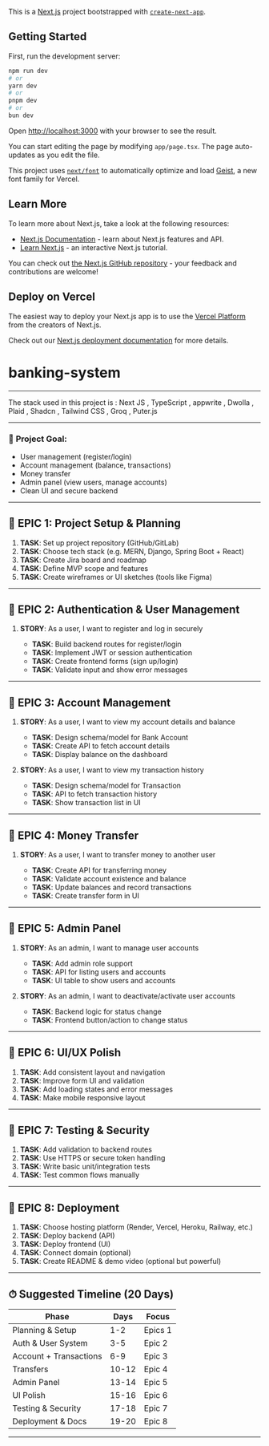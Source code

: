 This is a [Next.js](https://nextjs.org) project bootstrapped with [`create-next-app`](https://nextjs.org/docs/app/api-reference/cli/create-next-app).

## Getting Started

First, run the development server:

```bash
npm run dev
# or
yarn dev
# or
pnpm dev
# or
bun dev
```

Open [http://localhost:3000](http://localhost:3000) with your browser to see the result.

You can start editing the page by modifying `app/page.tsx`. The page auto-updates as you edit the file.

This project uses [`next/font`](https://nextjs.org/docs/app/building-your-application/optimizing/fonts) to automatically optimize and load [Geist](https://vercel.com/font), a new font family for Vercel.

## Learn More

To learn more about Next.js, take a look at the following resources:

- [Next.js Documentation](https://nextjs.org/docs) - learn about Next.js features and API.
- [Learn Next.js](https://nextjs.org/learn) - an interactive Next.js tutorial.

You can check out [the Next.js GitHub repository](https://github.com/vercel/next.js) - your feedback and contributions are welcome!

## Deploy on Vercel

The easiest way to deploy your Next.js app is to use the [Vercel Platform](https://vercel.com/new?utm_medium=default-template&filter=next.js&utm_source=create-next-app&utm_campaign=create-next-app-readme) from the creators of Next.js.

Check out our [Next.js deployment documentation](https://nextjs.org/docs/app/building-your-application/deploying) for more details.

# banking-system

---

The stack used in this project is : Next JS , TypeScript , appwrite , Dwolla , Plaid , Shadcn , Tailwind CSS , Groq , Puter.js

---

### 🎯 **Project Goal**:

* User management (register/login)
* Account management (balance, transactions)
* Money transfer
* Admin panel (view users, manage accounts)
* Clean UI and secure backend

---

## 📁 EPIC 1: Project Setup & Planning

1. **TASK**: Set up project repository (GitHub/GitLab)
2. **TASK**: Choose tech stack (e.g. MERN, Django, Spring Boot + React)
3. **TASK**: Create Jira board and roadmap
4. **TASK**: Define MVP scope and features
5. **TASK**: Create wireframes or UI sketches (tools like Figma)

---

## 📁 EPIC 2: Authentication & User Management

1. **STORY**: As a user, I want to register and log in securely

   * **TASK**: Build backend routes for register/login
   * **TASK**: Implement JWT or session authentication
   * **TASK**: Create frontend forms (sign up/login)
   * **TASK**: Validate input and show error messages

---

## 📁 EPIC 3: Account Management

1. **STORY**: As a user, I want to view my account details and balance

   * **TASK**: Design schema/model for Bank Account
   * **TASK**: Create API to fetch account details
   * **TASK**: Display balance on the dashboard
2. **STORY**: As a user, I want to view my transaction history

   * **TASK**: Design schema/model for Transaction
   * **TASK**: API to fetch transaction history
   * **TASK**: Show transaction list in UI

---

## 📁 EPIC 4: Money Transfer

1. **STORY**: As a user, I want to transfer money to another user

   * **TASK**: Create API for transferring money
   * **TASK**: Validate account existence and balance
   * **TASK**: Update balances and record transactions
   * **TASK**: Create transfer form in UI

---

## 📁 EPIC 5: Admin Panel

1. **STORY**: As an admin, I want to manage user accounts

   * **TASK**: Add admin role support
   * **TASK**: API for listing users and accounts
   * **TASK**: UI table to show users and accounts
2. **STORY**: As an admin, I want to deactivate/activate user accounts

   * **TASK**: Backend logic for status change
   * **TASK**: Frontend button/action to change status

---

## 📁 EPIC 6: UI/UX Polish

1. **TASK**: Add consistent layout and navigation
2. **TASK**: Improve form UI and validation
3. **TASK**: Add loading states and error messages
4. **TASK**: Make mobile responsive layout

---

## 📁 EPIC 7: Testing & Security

1. **TASK**: Add validation to backend routes
2. **TASK**: Use HTTPS or secure token handling
3. **TASK**: Write basic unit/integration tests
4. **TASK**: Test common flows manually

---

## 📁 EPIC 8: Deployment

1. **TASK**: Choose hosting platform (Render, Vercel, Heroku, Railway, etc.)
2. **TASK**: Deploy backend (API)
3. **TASK**: Deploy frontend (UI)
4. **TASK**: Connect domain (optional)
5. **TASK**: Create README & demo video (optional but powerful)

---

## ⏱ Suggested Timeline (20 Days)

| Phase                  | Days  | Focus   |
| ---------------------- | ----- | ------- |
| Planning & Setup       | 1-2   | Epics 1 |
| Auth & User System     | 3-5   | Epic 2  |
| Account + Transactions | 6-9   | Epic 3  |
| Transfers              | 10-12 | Epic 4  |
| Admin Panel            | 13-14 | Epic 5  |
| UI Polish              | 15-16 | Epic 6  |
| Testing & Security     | 17-18 | Epic 7  |
| Deployment & Docs      | 19-20 | Epic 8  |

---

